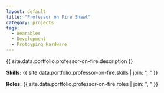 ```yaml
---
layout: default
title: "Professor on Fire Shawl"
category: projects
tags:
  - Wearables
  - Development
  - Protoyping Hardware
---
```


{{ site.data.portfolio.professor-on-fire.description }}

**Skills:** {{ site.data.portfolio.professor-on-fire.skills | join: ", " }}

**Roles:** {{ site.data.portfolio.professor-on-fire.roles | join: ", " }}
